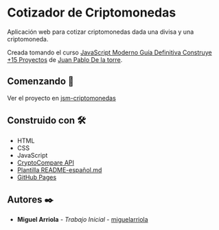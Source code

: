 # Cotizador de Criptomonedas

Aplicación web para cotizar criptomonedas dada una divisa y una criptomoneda.

Creada tomando el curso [JavaScript Moderno Guía Definitiva Construye +15 Proyectos](https://www.udemy.com/course/javascript-moderno-guia-definitiva-construye-10-proyectos/) de [Juan Pablo De la torre](https://www.udemy.com/user/juanpablodelatorrevaldez/).

## Comenzando 🚀

Ver el proyecto en [jsm-criptomonedas](https://miguelarriola.github.io/jsm-criptomonedas/)

## Construido con 🛠️

- HTML
- CSS
- JavaScript
- [CryptoCompare API](https://min-api.cryptocompare.com/)
- [Plantilla README-español.md](https://gist.github.com/Villanuevand/6386899f70346d4580c723232524d35a)
- [GitHub Pages](https://pages.github.com/)

## Autores ✒️

- **Miguel Arriola** - _Trabajo Inicial_ - [miguelarriola](https://github.com/miguelarriola)

<!-- Agregar proyecto a GitHub Pages -->

<!--
git init
git checkout -b gh-pages
git remote add origin https://github.com/miguelarriola/jsm-criptomonedas.git
git add .
git commit -m "primer commit"
git push -u origin gh-pages
    (puede solicitar autenticación)
 -->
